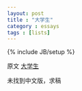 ```yaml
---
layout: post
title : "大学生"
category : essays
tags : [lists]
---
```

{% include JB/setup %}

原文 [大学生](http://www.paulgraham.com/college.html)  

未找到中文版，求稿  
